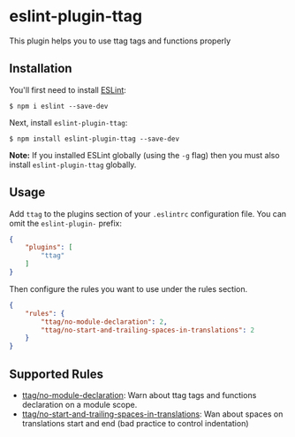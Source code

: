 # eslint-plugin-ttag

This plugin helps you to use ttag tags and functions properly

## Installation

You'll first need to install [ESLint](http://eslint.org):

```
$ npm i eslint --save-dev
```

Next, install `eslint-plugin-ttag`:

```
$ npm install eslint-plugin-ttag --save-dev
```

**Note:** If you installed ESLint globally (using the `-g` flag) then you must also install `eslint-plugin-ttag` globally.

## Usage

Add `ttag` to the plugins section of your `.eslintrc` configuration file. You can omit the `eslint-plugin-` prefix:

```json
{
    "plugins": [
        "ttag"
    ]
}
```

Then configure the rules you want to use under the rules section.

```json
{
    "rules": {
        "ttag/no-module-declaration": 2,
        "ttag/no-start-and-trailing-spaces-in-translations": 2
    }
}
```

## Supported Rules

* [ttag/no-module-declaration](docs/rules/no-module-declaration.md): Warn about ttag tags and functions declaration on a module scope.
* [ttag/no-start-and-trailing-spaces-in-translations](docs/rules/no-start-and-trailing-spaces-in-translations.md): Wan about spaces on translations start and end (bad practice to control indentation)
